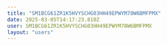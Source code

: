```yaml
---
title: "SM1BCG61ZR1K5HVYSCHG03HH49EPWYM78W6BMFPMX"
date: 2025-03-05T14:17:23.810Z
user: SM1BCG61ZR1K5HVYSCHG03HH49EPWYM78W6BMFPMX
layout: "users"
---
```

    